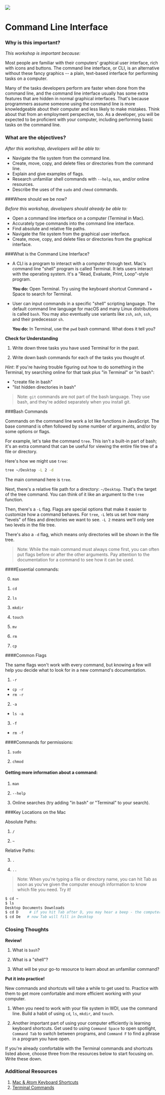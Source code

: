 <!--
Location: SF
Last edited by: Brianna
-->

![](https://ga-dash.s3.amazonaws.com/production/assets/logo-9f88ae6c9c3871690e33280fcf557f33.png)

# Command Line Interface

### Why is this important?
<!-- framing the "why" in big-picture/real world examples -->
*This workshop is important because:*

Most people are familiar with their computers' graphical user interface, rich with icons and buttons.   The command line interface, or CLI, is an alternative without these fancy graphics -- a plain, text-­based interface for performing tasks on a computer.

Many of the tasks developers perform are faster when done from the command line, and the command line interface usually has some extra features that are hidden in normal graphical interfaces. That's because programmers assume someone using the command line is more knowledgeable about their computer and less likely to make mistakes.  Think about that from an employment perspective, too. As a developer, you will be expected to be proficient with your computer, including performing basic tasks on the command line.

### What are the objectives?
<!-- specific/measurable goal for students to achieve -->
*After this workshop, developers will be able to:*

- Navigate the file system from the command line.
- Create, move, copy, and delete files or directories from the command line.
- Explain and give examples of flags.
- Research unfamiliar shell commands with `--help`, `man`, and/or online resources.
- Describe the uses of the `sudo` and `chmod` commands.


###Where should we be now?
<!-- call out the skills that are prerequisites -->
*Before this workshop, developers should already be able to:*

- Open a command line interface on a computer (Terminal in Mac).
- Accurately type commands into the command line interface.
- Find absolute and relative file paths.
- Navigate the file system from the graphical user interface.
- Create, move, copy, and delete files or directories from the graphical interface.


###What is the Command Line Interface?

- A CLI is a program to interact with a computer through text.  Mac's command line "shell" program is called Terminal. It lets users interact with the operating system.  It's a "Read, Evaluate, Print, Loop"-style program.

  **You do:** Open Terminal. Try using the keyboard shortcut Command + Space to search for Terminal.

- User can input commands in a specific "shell" scripting language. The default command line language for macOS and many Linux distributions is called `bash`. You may also eventually use variants like `zsh`, `ash`, `ssh`, and their predecessor `sh`.

  **You do:** In Terminal, use the `pwd` bash command.  What does it tell you?

**Check for Understanding**

1. Write down three tasks you have used Terminal for in the past.

1. Write down bash commands for each of the tasks you thought of.

*Hint*: If you're having trouble figuring out how to do something in the Terminal, try searching online for that task plus "in Terminal" or "in bash":

- "create file in bash"
- "list hidden directories in bash"

> Note: `git` commands are not part of the bash language. They use bash, and they're added separately when you install git.

###Bash Commands

Commands on the command line work a lot like functions in JavaScript. The base command is often followed by some number of arguments, and/or by some options or flags.

For example, let's take the command `tree`. This isn't a built-in part of bash; it's an extra command that can be useful for viewing the entire file tree of a file or directory. 

Here's how we might use `tree`:

```bash
tree ~/Desktop -L 2 -d
```

The main command here is `tree`. 

Next, there's a relative file path for a directory: `~/Desktop`. That's the target of the tree command. You can think of it like an argument to the `tree` function.

Then, there's a `-L` flag. Flags are special options that make it easier to customize how a command behaves.  For `tree`, `-L` lets us set how many "levels" of files and directories we want to see.   `-L 2` means we'll only see two levels in the file tree. 

There's also a `-d` flag, which means only directories will be shown in the file tree.  

> Note: While the main command must always come first, you can often put flags before or after the other arguments. Pay attention to the documentation for a command to see how it can be used. 

####Essential commands:

0. `man`

1. `cd`

2. `ls`

3. `mkdir`

4. `touch`

5. `mv`

6. `rm`

7. `cp`


####Common Flags

The same flags won't work with every command, but knowing a few will help you decide what to look for in a new command's documentation.

1. `-r`  
  - `cp -r`
  - `rm -r`

2.  `-a`
  -  `ls -a`

3. `-f`
  - `rm -f`


####Commands for permissions:

1. `sudo`

2. `chmod`


#### Getting more information about a command:

1. `man`

1. `--help`

1. Online searches (try adding "in bash" or "Terminal" to your search).

###Key Locations on the Mac

Absolute Paths:  

1. `/`

2. `~`


Relative Paths:

3. `.`

4. `..`


> Note: When you're typing a file or directory name, you can hit Tab as soon as you've given the computer enough information to know which file you need. Try it!

  ```bash
  $ cd ~   
  $ ls  
  Desktop Documents Downloads
  $ cd D     # if you hit Tab after D, you may hear a beep - the computer can't tell which directory you want yet.
  $ cd De   # now Tab will fill in Desktop
  ```

### Closing Thoughts

**Review!**

1. What is `bash`?

1. What is a "shell"?

1. What will be your go-to resource to learn about an unfamiliar command?

**Put it into practice!**

New commands and shortcuts will take a while to get used to. Practice with them to get more comfortable and more efficient working with your computer.

1. When you need to work with your file system in WDI, use the command line.  Build a habit of using `cd`, `ls`, `mkdir`, and `touch`.

1. Another important part of using your computer efficiently is learning keyboard shortcuts.  Get used to using `Command Space` to open spotlight, `Command Tab` to switch between programs, and `Command F` to find a phrase in a program you have open.

If you're already comfortable with the Terminal commands and shortcuts listed above, choose three from the resources below to start focusing on. Write these down.


### Additional Resources

1. [Mac & Atom Keyboard Shortcuts](https://github.com/sf-wdi-34/schedule/blob/master/how-to/keyboard-shorcuts.md)
1. [Terminal Commands](https://github.com/sf-wdi-34/schedule/blob/master/how-to/command-line.md)
